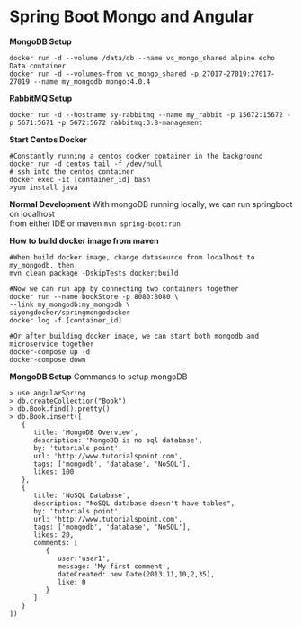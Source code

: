 # Spring Boot Mongo and Angular

**MongoDB Setup**
```
docker run -d --volume /data/db --name vc_mongo_shared alpine echo Data container
docker run -d --volumes-from vc_mongo_shared -p 27017-27019:27017-27019 --name my_mongodb mongo:4.0.4
```

**RabbitMQ Setup**
```
docker run -d --hostname sy-rabbitmq --name my_rabbit -p 15672:15672 -p 5671:5671 -p 5672:5672 rabbitmq:3.8-management
```

**Start Centos Docker**
```
#Constantly running a centos docker container in the background
docker run -d centos tail -f /dev/null 
# ssh into the centos container
docker exec -it [container_id] bash
>yum install java
```

**Normal Development**
With mongoDB running locally, we can run springboot on localhost \
from either IDE or maven `mvn spring-boot:run`

**How to build docker image from maven**
```
#When build docker image, change datasource from localhost to my_mongodb, then
mvn clean package -DskipTests docker:build

#Now we can run app by connecting two containers together
docker run --name bookStore -p 8080:8080 \
--link my_mongodb:my_mongodb \
siyongdocker/springmongodocker
docker log -f [container_id]

#Or after building docker image, we can start both mongodb and microservice together
docker-compose up -d
docker-compose down
```

**MongoDB Setup**
Commands to setup mongoDB
```
> use angularSpring
> db.createCollection("Book")
> db.Book.find().pretty()
> db.Book.insert([
   {
      title: 'MongoDB Overview', 
      description: 'MongoDB is no sql database',
      by: 'tutorials point',
      url: 'http://www.tutorialspoint.com',
      tags: ['mongodb', 'database', 'NoSQL'],
      likes: 100
   },	
   {
      title: 'NoSQL Database', 
      description: "NoSQL database doesn't have tables",
      by: 'tutorials point',
      url: 'http://www.tutorialspoint.com',
      tags: ['mongodb', 'database', 'NoSQL'],
      likes: 20, 
      comments: [	
         {
            user:'user1',
            message: 'My first comment',
            dateCreated: new Date(2013,11,10,2,35),
            like: 0 
         }
      ]
   }
])
```

